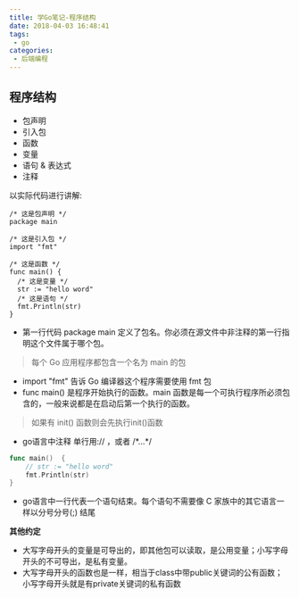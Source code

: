 ```yaml
---
title: 学Go笔记-程序结构
date: 2018-04-03 16:48:41
tags:
 - go
categories:
 - 后端编程
---
```


## 程序结构
- 包声明
- 引入包
- 函数
- 变量
- 语句 & 表达式
- 注释

以实际代码进行讲解:
```
/* 这是包声明 */
package main

/* 这是引入包 */
import "fmt"

/* 这是函数 */
func main() {
  /* 这是变量 */
  str := "hello word"
  /* 这是语句 */
  fmt.Println(str)
}

```
<!--more-->
- 第一行代码 package main 定义了包名。你必须在源文件中非注释的第一行指明这个文件属于哪个包。
> 每个 Go 应用程序都包含一个名为 main 的包

- import "fmt" 告诉 Go 编译器这个程序需要使用 fmt 包
- func main() 是程序开始执行的函数。main 函数是每一个可执行程序所必须包含的，一般来说都是在启动后第一个执行的函数。
>如果有 init() 函数则会先执行init()函数

- go语言中注释 单行用:// ，或者 /\*...*/ 
```go
func main()  {
	// str := "hello word"
	fmt.Println(str)
}
```
- go语言中一行代表一个语句结束。每个语句不需要像 C 家族中的其它语言一样以分号分号(;) 结尾


**其他约定**
- 大写字母开头的变量是可导出的，即其他包可以读取，是公用变量；小写字母开头的不可导出，是私有变量。
- 大写字母开头的函数也是一样，相当于class中带public关键词的公有函数；小写字母开头就是有private关键词的私有函数

